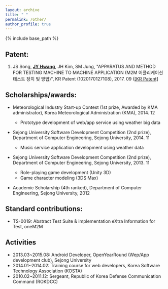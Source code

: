 ```yaml
---
layout: archive
title: " "
permalink: /other/
author_profile: true
---
```


{% include base_path %}

## Patent:
  1. JS Song, <ins>**JY Hwang**</ins>, JH Kim, SM Jung, "APPARATUS AND METHOD FOR TESTING MACHINE TO MACHINE APPLICATION (M2M 어플리케이션 테스트 장치 및 방법)", KR Patent (1020170127108), 2017. 09 ([[KR Patent]](https://doi.org/10.8080/1020170127108)

## Scholarships/awards:
* Meteorological Industry Start-up Contest (1st prize, Awarded by KMA administrator), Korea Meteorological Administration (KMA), 2014. 12
  * Prototype development of web/app service using weather big data
  

* Sejong University Software Development Competition (2nd prize), Department of Computer Engineering, Sejong University, 2014. 11
  * Music service application development using weather data


* Sejong University Software Development Competition (2nd prize), Department of Computer Engineering, Sejong University, 2013. 11
  * Role-playing game development (Unity 3D)
  * Game character modeling (3DS Max)
  
* Academic Scholarship (4th ranked), Department of Computer Engineering, Sejong University, 2012

## Standard contributions:
* TS-0019: Abstract Test Suite & implementation eXtra Information for Test, oneM2M  

## Activities
* 2013.03\~2015.08: Android Developer, OpenYearRound (Wep/App development club), Sejong University
* 2014.01\~2014.02: Training course for web developers, Korea Software Technology Association (KOSTA)
* 2010.02\~2011.12: Sergeant, Republic of Korea Defense Communication Command (ROKDCC)
